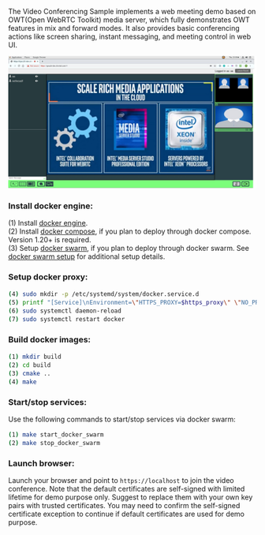 
The Video Conferencing Sample implements a web meeting demo based on OWT(Open WebRTC Toolkit) media server, which fully demonstrates OWT features in mix and forward modes. It also provides basic conferencing actions like screen sharing, instant messaging, and meeting control in web UI.

<img src="web-meeting/html/img/web-sample.jpg" width="800">

### Install docker engine:        

(1) Install [docker engine](https://docs.docker.com/install).     
(2) Install [docker compose](https://docs.docker.com/compose/install), if you plan to deploy through docker compose. Version 1.20+ is required.    
(3) Setup [docker swarm](https://docs.docker.com/engine/swarm), if you plan to deploy through docker swarm. See [docker swarm setup](deployment/docker-swarm/README.md) for additional setup details.    

### Setup docker proxy:

```bash
(4) sudo mkdir -p /etc/systemd/system/docker.service.d       
(5) printf "[Service]\nEnvironment=\"HTTPS_PROXY=$https_proxy\" \"NO_PROXY=$no_proxy\"\n" | sudo tee /etc/systemd/system/docker.service.d/proxy.conf       
(6) sudo systemctl daemon-reload          
(7) sudo systemctl restart docker     
```

### Build docker images: 

```bash
(1) mkdir build    
(2) cd build     
(3) cmake ..    
(4) make     
```

### Start/stop services:

Use the following commands to start/stop services via docker swarm:    
```bash
(1) make start_docker_swarm      
(2) make stop_docker_swarm      
```


### Launch browser:

Launch your browser and point to `https://localhost` to join the video conference. Note that the default certificates are self-signed with limited lifetime for demo purpose only. Suggest to replace them with your own key pairs with trusted certificates. You may need to confirm the self-signed certificate exception to continue if default certificates are used for demo purpose.  
